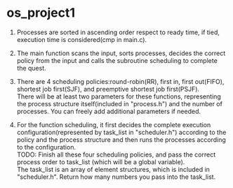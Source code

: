 # os_project1

1. Processes are sorted in ascending order respect to ready time, if tied, execution time is considered(cmp in main.c).

2. The main function scans the input, sorts processes, decides the correct policy from the input and calls the subroutine scheduling to complete the quest. 

3. There are 4 scheduling policies:round-robin(RR), first in, first out(FIFO), shortest job first(SJF), and preemptive shortest job first(PSJF).\
   There will be at least two parameters for these functions, representing the process structure itself(included in "process.h") and the number of processes. You can freely add additional parameters if needed. 

4. For the function scheduling, it first decides the complete execution configuration(represented by task_list in "scheduler.h") according to the policy and the process structure and then runs the processes according to the configuration. \
   TODO: Finish all these four scheduling policies, and pass the correct process order to task_list (which will be a global variable).\
   The task_list is an array of element structures, which is included in "scheduler.h". Return how many numbers you pass into the task_list.
